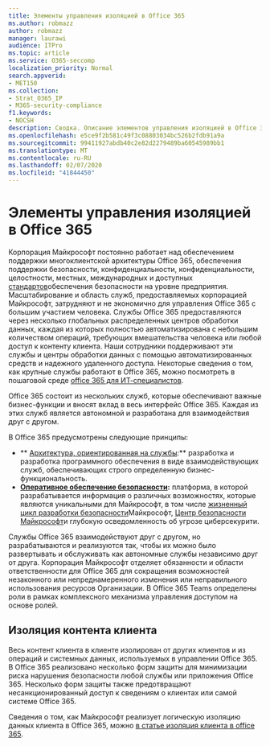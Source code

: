 ```yaml
---
title: Элементы управления изоляцией в Office 365
ms.author: robmazz
author: robmazz
manager: laurawi
audience: ITPro
ms.topic: article
ms.service: O365-seccomp
localization_priority: Normal
search.appverid:
- MET150
ms.collection:
- Strat_O365_IP
- M365-security-compliance
f1.keywords:
- NOCSH
description: Сводка. Описание элементов управления изоляцией в Office 365.
ms.openlocfilehash: e5ce9f2b581c49f3c08803034bc526b2fdb91a9a
ms.sourcegitcommit: 99411927abdb40c2e82d2279489ba60545989bb1
ms.translationtype: MT
ms.contentlocale: ru-RU
ms.lasthandoff: 02/07/2020
ms.locfileid: "41844450"
---
```

# <a name="office-365-isolation-controls"></a>Элементы управления изоляцией в Office 365 

Корпорация Майкрософт постоянно работает над обеспечением поддержки многоклиентской архитектуры Office 365, обеспечения поддержки безопасности, конфиденциальности, конфиденциальности, целостности, местных, международных и доступных [стандартов](https://www.microsoft.com/TrustCenter/Compliance?service=Office#Icons)обеспечения безопасности на уровне предприятия. Масштабирование и область служб, предоставляемых корпорацией Майкрософт, затрудняют и не экономично для управления Office 365 с большим участием человека. Службы Office 365 предоставляются через несколько глобальных распределенных центров обработки данных, каждая из которых полностью автоматизирована с небольшим количеством операций, требующих вмешательства человека или любой доступ к контенту клиента. Наши сотрудники поддерживают эти службы и центры обработки данных с помощью автоматизированных средств и надежного удаленного доступа. Некоторые сведения о том, как крупные службы работают в Office 365, можно посмотреть в пошаговой среде [office 365 для ИТ-специалистов](https://channel9.msdn.com/Events/SharePoint-Conference/2014/SPC202).

Office 365 состоит из нескольких служб, которые обеспечивают важные бизнес-функции и вносят вклад в весь интерфейс Office 365. Каждая из этих служб является автономной и разработана для взаимодействия друг с другом.

В Office 365 предусмотрены следующие принципы:

 - ** [Архитектура, ориентированная на службы](https://msdn.microsoft.com/library/aa480021.aspx):** разработка и разработка программного обеспечения в виде взаимодействующих служб, обеспечивающих строго определенную бизнес-функциональность.
 - **[Оперативное обеспечение безопасности](https://www.microsoft.com/download/details.aspx?id=40872):** платформа, в которой разрабатывается информация о различных возможностях, которые являются уникальными для Майкрософт, в том числе [жизненный цикл разработки безопасности](https://www.microsoft.com/sdl/default.aspx)Майкрософт, [Центр безопасности Майкрософт](https://technet.microsoft.com/library/dn440717.aspx)и глубокую осведомленность об угрозе циберсекурити.

Службы Office 365 взаимодействуют друг с другом, но разрабатываются и реализуются так, чтобы их можно было развертывать и обслуживать как автономные службы независимо друг от друга. Корпорация Майкрософт отделяет обязанности и области ответственности для Office 365 для сокращения возможностей незаконного или непреднамеренного изменения или неправильного использования ресурсов Организации. В Office 365 Teams определены роли в рамках комплексного механизма управления доступом на основе ролей.

## <a name="customer-content-isolation"></a>Изоляция контента клиента

Весь контент клиента в клиенте изолирован от других клиентов и из операций и системных данных, используемых в управлении Office 365. В Office 365 реализовано несколько форм защиты для минимизации риска нарушения безопасности любой службы или приложения Office 365. Несколько форм защиты также предотвращают несанкционированный доступ к сведениям о клиентах или самой системе Office 365.

Сведения о том, как Майкрософт реализует логическую изоляцию данных клиента в Office 365, можно [в статье изоляция клиента в office 365](office-365-tenant-isolation-overview.md).
